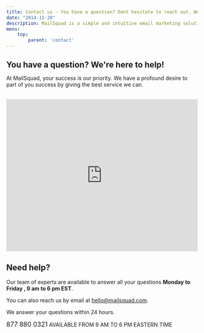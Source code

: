 ```yaml
---
title: Contact us - You have a question? Dont hesitate to reach out. We're here to help!
date: "2014-11-20"
description: MailSquad is a simple and intuitive email marketing solution built for agencies. Contact us if you have any questions.
menu:
    top:
        parent: 'contact'
---
```


<section class="contacts-1">
  <div class="container">
    <div class="row">
      <div class="col-sm-8">
        <h1 style="margin-bottom: 10px">You have a question? We're here to help!</h1>
        <p>At MailSquad, your success is our priority. We have a profound desire to part of you success by giving the best service we can.</p>
      </div>
    </div>
    <div class="row" style="margin-top: 30px">
        <div class="col-sm-6">
            <iframe class="freshwidget-embedded-form" id="freshwidget-embedded-form" src="https://ibr.freshdesk.com/widgets/feedback_widget/new?&widgetType=embedded&formTitle=To+contact+us+by+email&submitThanks=Thank+you+for+your+interest+in+MailSquad+.+One+of+our+expert+will+answer+you+within+24+hours.screenshot=no&searchArea=no" scrolling="no" height="400px" width="100%" frameborder="0" >
            </iframe>
        </div>
        <div class="col-sm-5 col-sm-offset-1">
        <div class="additional">
          <h2>Need help?</h2>
          <p>Our team of experts are available to answer all your questions <strong> Monday to Friday , 9 am to 6 pm EST</strong>.</p>
          <p>You can also reach us by email at <a href="mailto:hello@mailsquad.com">hello@mailsquad.com</a>.</p>
          <p>We answer your questions within 24 hours.</p>
          <div class="phone">
              <big>877 880 0321</big>
                AVAILABLE FROM 9 AM TO 6 PM EASTERN TIME
          </div>
        </div>
      </div>
    </div>
  </div>
</section>